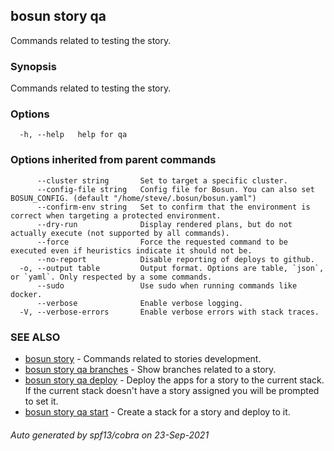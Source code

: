 ## bosun story qa

Commands related to testing the story.

### Synopsis

Commands related to testing the story.

### Options

```
  -h, --help   help for qa
```

### Options inherited from parent commands

```
      --cluster string       Set to target a specific cluster.
      --config-file string   Config file for Bosun. You can also set BOSUN_CONFIG. (default "/home/steve/.bosun/bosun.yaml")
      --confirm-env string   Set to confirm that the environment is correct when targeting a protected environment.
      --dry-run              Display rendered plans, but do not actually execute (not supported by all commands).
      --force                Force the requested command to be executed even if heuristics indicate it should not be.
      --no-report            Disable reporting of deploys to github.
  -o, --output table         Output format. Options are table, `json`, or `yaml`. Only respected by a some commands.
      --sudo                 Use sudo when running commands like docker.
      --verbose              Enable verbose logging.
  -V, --verbose-errors       Enable verbose errors with stack traces.
```

### SEE ALSO

* [bosun story](bosun_story.md)	 - Commands related to stories development.
* [bosun story qa branches](bosun_story_qa_branches.md)	 - Show branches related to a story.
* [bosun story qa deploy](bosun_story_qa_deploy.md)	 - Deploy the apps for a story to the current stack. If the current stack doesn't have a story assigned you will be prompted to set it.
* [bosun story qa start](bosun_story_qa_start.md)	 - Create a stack for a story and deploy to it.

###### Auto generated by spf13/cobra on 23-Sep-2021
